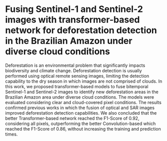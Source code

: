 # Fusing Sentinel-1 and Sentinel-2 images with transformer-based network for deforestation detection in the Brazilian Amazon under diverse cloud conditions

Deforestation is an environmental problem that significantly impacts biodiversity and climate change. Deforestation detection is usually performed using optical remote sensing images, limiting the detection capability to the dry season in which images are not comprised of clouds. In this work, we proposed transformer-based models to fuse bitemporal Sentinel-1 and Sentinel-2 images to identify new deforestation areas in the Brazilian Amazon area under diverse cloud conditions. The models were evaluated considering clear and cloud-covered pixel conditions. The results confirmed previous works in which the fusion of optical and SAR images improved deforestation detection capabilities. We also concluded that the better Transformer-based network reached the F1-Score of $0.92$, considering all pixels, outperforming the better Convolution-based which reached the F1-Score of $0.86$, without increasing the training and prediction times. 
